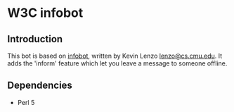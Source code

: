 # W3C infobot

## Introduction

This bot is based on [infobot](http://www.infobot.org/), written by Kevin Lenzo <lenzo@cs.cmu.edu>.
It adds the 'inform' feature which let you leave a message to someone offline.

## Dependencies

* Perl 5
